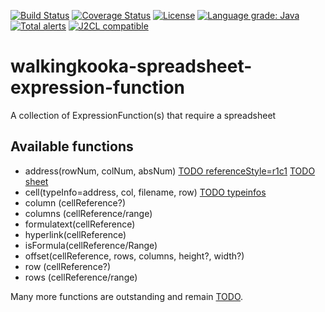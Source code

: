 [![Build Status](https://github.com/mP1/walkingkooka-spreadsheet-expression-function/actions/workflows/build.yaml/badge.svg)](https://github.com/mP1/walkingkooka-spreadsheet-expression-function/actions/workflows/build.yaml/badge.svg)
[![Coverage Status](https://coveralls.io/repos/github/mP1/walkingkooka-spreadsheet-expression-function/badge.svg?branch=master)](https://coveralls.io/github/mP1/walkingkooka-spreadsheet-expression-function?branch=master)
[![License](https://img.shields.io/badge/License-Apache%202.0-blue.svg)](https://opensource.org/licenses/Apache-2.0)
[![Language grade: Java](https://img.shields.io/lgtm/grade/java/g/mP1/walkingkooka-spreadsheet-expression-function.svg?logo=lgtm&logoWidth=18)](https://lgtm.com/projects/g/mP1/walkingkooka-spreadsheet-expression-function/context:java)
[![Total alerts](https://img.shields.io/lgtm/alerts/g/mP1/walkingkooka-spreadsheet-expression-function.svg?logo=lgtm&logoWidth=18)](https://lgtm.com/projects/g/mP1/walkingkooka-spreadsheet-expression-function/alerts/)
[![J2CL compatible](https://img.shields.io/badge/J2CL-compatible-brightgreen.svg)](https://github.com/mP1/j2cl-central)



# walkingkooka-spreadsheet-expression-function
A collection of ExpressionFunction(s) that require a spreadsheet



## Available functions

- address(rowNum, colNum, absNum) [TODO referenceStyle=r1c1](https://github.com/mP1/walkingkooka-spreadsheet-expression-function/issues/45) [TODO sheet](https://github.com/mP1/walkingkooka-spreadsheet-expression-function/issues/46)
- cell(typeInfo=address, col, filename, row) [TODO typeinfos](https://github.com/mP1/walkingkooka-spreadsheet-expression-function/issues/26)
- column (cellReference?)
- columns (cellReference/range)
- formulatext(cellReference)
- hyperlink(cellReference)
- isFormula(cellReference/Range)
- offset(cellReference, rows, columns, height?, width?)
- row (cellReference?)
- rows (cellReference/range)


Many more functions are outstanding and remain [TODO](https://github.com/mP1/walkingkooka-spreadsheet-expression-function/issues).